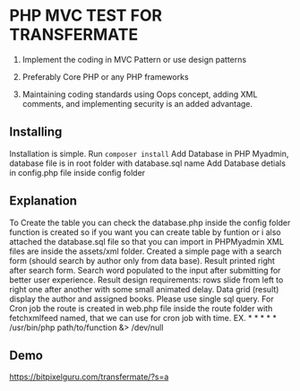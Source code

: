 # PHP MVC TEST FOR TRANSFERMATE

1. Implement the coding in MVC Pattern or use design patterns 

2. Preferably Core PHP or any PHP frameworks 

3. Maintaining coding standards using Oops concept, adding XML comments, and implementing security is an added advantage.  


## Installing

Installation is simple. 
Run `composer install`
Add Database in PHP Myadmin, database file is in root folder with database.sql name
Add Database detials in config.php file inside config folder



## Explanation
To Create the table you can check the database.php inside the config folder function is created so if you want you can create table by funtion or i also attached the database.sql file so that you can import in PHPMyadmin
XML files are inside the assets/xml folder. 
Created a simple page with a search form (should search by author only from data base). 
Result printed right after search form. Search word populated to the input after submitting for better user experience. Result design requirements: rows slide from left to right one after another with some small animated delay. 
Data grid (result) display the author and assigned books. Please use single sql query.
For Cron job the route is created in web.php file inside the route folder with fetchxmlfeed named, that we can use for cron job with time. EX. *       *       *       *       *       /usr/bin/php path/to/function &> /dev/null

## Demo 
https://bitpixelguru.com/transfermate/?s=a